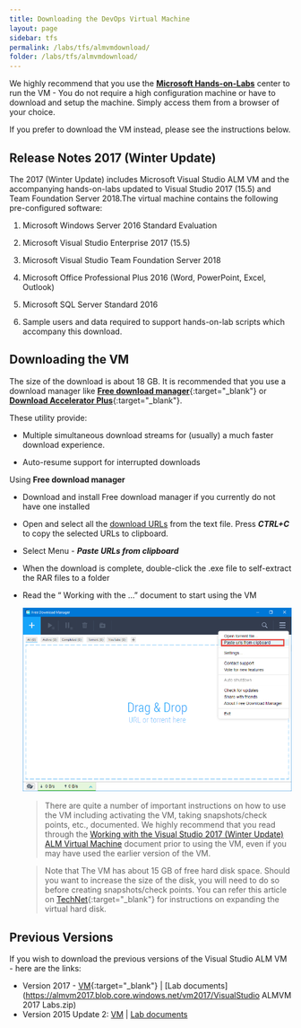 ```yaml
---
title: Downloading the DevOps Virtual Machine
layout: page    
sidebar: tfs
permalink: /labs/tfs/almvmdownload/
folder: /labs/tfs/almvmdownload/
---
```


We highly recommend that you use the [**Microsoft Hands-on-Labs**](../technet/) center to run the VM - You do not require a high configuration machine or have to download and setup the machine. Simply access them from a browser of your choice. 

If you prefer to download the VM instead, please see the instructions below.

## Release Notes 2017 (Winter Update)

The 2017 (Winter Update) includes  Microsoft Visual Studio ALM VM and the accompanying hands-on-labs updated to Visual Studio 2017 (15.5) and Team Foundation Server 2018.The virtual machine contains the following pre-configured software:

1. Microsoft Windows Server 2016 Standard Evaluation

2. Microsoft Visual Studio Enterprise 2017 (15.5)

3. Microsoft Visual Studio Team Foundation Server 2018

4. Microsoft Office Professional Plus 2016 (Word, PowerPoint,
    Excel, Outlook)

5. Microsoft SQL Server Standard 2016

6. Sample users and data required to support hands-on-lab scripts which accompany this download.

## Downloading the VM

The size of the download is about 18 GB. It is recommended that you use a download manager  like [**Free download manager**](http://www.freedownloadmanager.org/){:target="_blank"} or [**Download Accelerator Plus**](http://www.speedbit.com/dap/){:target="_blank"}.

These utility provide:

* Multiple simultaneous download streams for (usually) a much faster download experience.

* Auto-resume support for interrupted downloads

Using **Free download manager**

- Download and install Free download manager if you currently do not have one installed 
- Open and select all the <a href="../media/almvm2017wu2links.txt" target="_blank">download URLs</a> from the text file. Press ***CTRL+C*** to copy the selected URLs to clipboard.
- Select Menu - ***Paste URLs from clipboard***      
- When the download is complete, double-click the .exe file to self-extract the RAR files to a folder       
- Read the “ Working with the …” document to start using the VM

  <img src="images/fdm.png" />


   >There are quite a number of important instructions on how to use the VM including activating the VM, taking snapshots/check points, etc., documented. We highly recommend that you read through the [Working with the Visual Studio 2017 (Winter Update) ALM Virtual Machine](../started/) document prior to using the VM, even if you may have used the earlier version of the VM.

   >Note that The VM has about 15 GB of free hard disk space. Should you want to increase the size of the disk, you will need to do so before creating snapshots/check points. You can refer this article on [TechNet](https://technet.microsoft.com/en-us/library/dn282284(v=ws.11).aspx){:target="_blank"} for instructions on expanding the virtual hard disk.

## Previous Versions

If you wish to download the previous versions of the Visual Studio ALM VM - here are the links:
* Version 2017 -  [VM](../media/almvm2017url.txt){:target="_blank"} \|  [Lab documents](https://almvm2017.blob.core.windows.net/vm2017/VisualStudio ALMVM 2017 Labs.zip)
* Version 2015 Update 2: [VM](https://msdnshared.blob.core.windows.net/media/2016/06/ALMVM-2015-Update-2-Downloads.txt) \| [Lab documents](https://msdnshared.blob.core.windows.net/media/2016/06/ALMVM-2015-Update-2-Downloads.txt)

